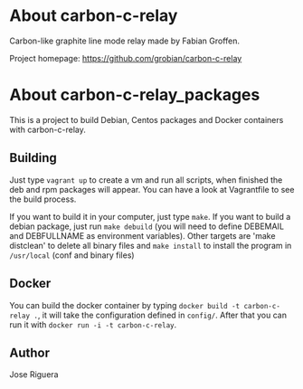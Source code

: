 About carbon-c-relay
====================

Carbon-like graphite line mode relay made by Fabian Groffen.

Project homepage: https://github.com/grobian/carbon-c-relay 


About carbon-c-relay_packages
=============================

This is a project to build Debian, Centos packages and Docker containers
with carbon-c-relay. 


Building
--------
Just type `vagrant up` to create a vm and run all scripts, when finished 
the deb and rpm packages will appear. You can have a look at Vagrantfile to see the 
build process.

If you want to build it in your computer, just type `make`. If you want 
to build a debian package, just run `make debuild` (you will need to 
define DEBEMAIL and DEBFULLNAME as environment variables). Other targets 
are 'make distclean' to delete all binary files and `make install` to 
install the program in `/usr/local` (conf and binary files)


Docker
------

You can build the docker container by typing `docker build -t carbon-c-relay .`, 
it will take the configuration defined in `config/`. After that you can 
run it with `docker run -i -t carbon-c-relay`.


Author
------
Jose Riguera
